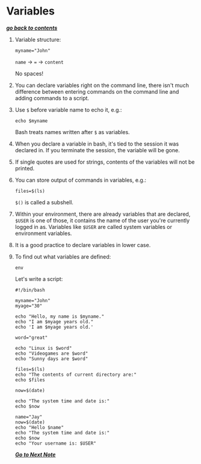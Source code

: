 # Variables

[***go back to contents***](01-contents.md)

1. Variable structure:

    ```
	myname="John"
    ```
	
	`name` -> `=` -> `content`  

	No spaces!
	
2. You can declare variables right on the command line, there isn't much
   difference between entering commands on the command line and adding commands
   to a script.

3. Use `$` before variable name to echo it, e.g.:
    
    ```
	echo $myname
    ```

   Bash treats names written after `$` as variables.
   
4. When you declare a variable in bash, it's tied to the session it was
   declared in. If you terminate the session, the variable will be gone.  

5. If single quotes are used for strings, contents of the variables will not be
   printed.

6. You can store output of commands in variables, e.g.:

    ```
	files=$(ls)
    ```
	
    `$()` is called a subshell.
	
7. Within your environment, there are already variables that are declared,
   `$USER` is one of those, it contains the name of the user you're currently
   logged in as. Variables like `$USER` are called system variables or
   environment variables.

8. It is a good practice to declare variables in lower case.

9. To find out what variables are defined:

    ```
    env
    ```

   Let's write a script:

   ```
   #!/bin/bash
   
   myname="John"
   myage="30"
   
   echo "Hello, my name is $myname."
   echo "I am $myage years old."
   echo 'I am $myage years old.'
   
   word="great"
   
   echo "Linux is $word"
   echo "Videogames are $word"
   echo "Sunny days are $word"
   
   files=$(ls)
   echo "The contents of current directory are:"
   echo $files
   
   now=$(date)
   
   echo "The system time and date is:"
   echo $now
   
   name="Jay"
   now=$(date)
   echo "Hello $name"
   echo "The system time and date is:"
   echo $now
   echo "Your username is: $USER"
   ```

   [***Go to Next Note***](04-basic-math.md)
